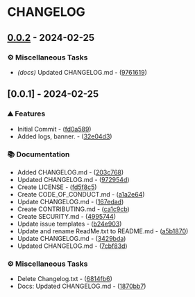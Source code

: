 # CHANGELOG

## [0.0.2](https://github.com/juic3b0x/magisk_vendor_boot_patcher/compare/v0.0.1..v0.0.2) - 2024-02-25

### ⚙️ Miscellaneous Tasks

- *(docs)* Updated CHANGELOG.md - ([9761619](https://github.com/juic3b0x/magisk_vendor_boot_patcher/commit/976161945ba5cd7e98b444d493a4e72a84109322))

## [0.0.1] - 2024-02-25

### ⛰️  Features

- Initial Commit - ([fd0a589](https://github.com/juic3b0x/magisk_vendor_boot_patcher/commit/fd0a589432be95139939521365f6b6a5451dcb37))
- Added logs, banner. - ([32e04d3](https://github.com/juic3b0x/magisk_vendor_boot_patcher/commit/32e04d3350e5de5a3280d5f514ae3083b03ea347))

### 📚 Documentation

- Added CHANGELOG.md - ([203c768](https://github.com/juic3b0x/magisk_vendor_boot_patcher/commit/203c768e32be24dc653682b4c35584e0e534195f))
- Updated CHANGELOG.md - ([972954d](https://github.com/juic3b0x/magisk_vendor_boot_patcher/commit/972954d5e166750abc5b93faf8d7d4af6010f45e))
- Create LICENSE - ([fd5f8c5](https://github.com/juic3b0x/magisk_vendor_boot_patcher/commit/fd5f8c5a8cabcaa0c529d7679274d2d1f2d07764))
- Create CODE_OF_CONDUCT.md - ([a1a2e64](https://github.com/juic3b0x/magisk_vendor_boot_patcher/commit/a1a2e644cddd60e83e10168bba6f0bc4e8a068b2))
- Update CHANGELOG.md - ([167edad](https://github.com/juic3b0x/magisk_vendor_boot_patcher/commit/167edad01d6663486c7fde520336fe3da4753354))
- Create CONTRIBUTING.md - ([ca1c9cb](https://github.com/juic3b0x/magisk_vendor_boot_patcher/commit/ca1c9cba995491439c0f403e998e6f0c98a920f3))
- Create SECURITY.md - ([4995744](https://github.com/juic3b0x/magisk_vendor_boot_patcher/commit/49957446af92f55915642c1eaacbbe9cd13f6ea6))
- Update issue templates - ([b24e903](https://github.com/juic3b0x/magisk_vendor_boot_patcher/commit/b24e903a9927f0c72b00c5d934c5df9348a7d029))
- Update and rename ReadMe.txt to README.md - ([a5b1870](https://github.com/juic3b0x/magisk_vendor_boot_patcher/commit/a5b187083368288d6559487b565d1449a3126a38))
- Update CHANGELOG.md - ([3429bda](https://github.com/juic3b0x/magisk_vendor_boot_patcher/commit/3429bdaf60aa227d20853deb7e132d199434fd25))
- Updated CHANGELOG.md - ([7cbf83d](https://github.com/juic3b0x/magisk_vendor_boot_patcher/commit/7cbf83d095a0a2026d1113d56e38acc3a682d34c))

### ⚙️ Miscellaneous Tasks

- Delete Changelog.txt - ([6814fb6](https://github.com/juic3b0x/magisk_vendor_boot_patcher/commit/6814fb6fa367acaa6b440ed7f16bb28f79ffa350))
- Docs: Updated CHANGELOG.md - ([1870bb7](https://github.com/juic3b0x/magisk_vendor_boot_patcher/commit/1870bb7e22bce6140def29f4907d38066bd86c26))

<!-- Magisk Vendor Boot Patcher -->
